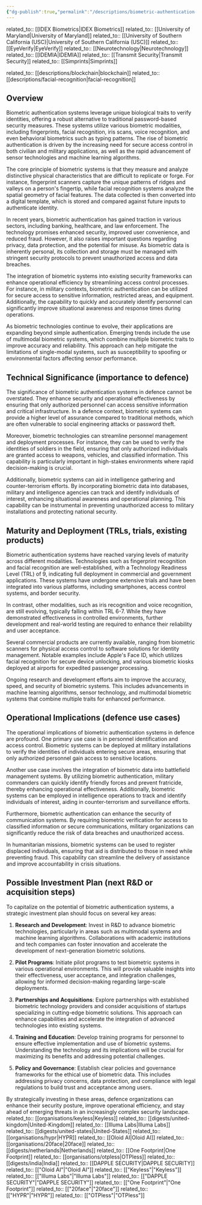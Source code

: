 ```yaml
---
{"dg-publish":true,"permalink":"/descriptions/biometric-authentication-systems/","title":"biometric authentication systems","tags":["biometrics","dual-use","identity","security","technology","trl-5"]}
---
```


related_to:: [[IDEX Biometrics\|IDEX Biometrics]]
related_to:: [[University of Maryland\|University of Maryland]]
related_to:: [[University of Southern California (USC)\|University of Southern California (USC)]]
related_to:: [[EyeVerify\|EyeVerify]]
related_to:: [[Neurotechnology\|Neurotechnology]]
related_to:: [[IDEMIA\|IDEMIA]]
related_to:: [[Transmit Security\|Transmit Security]]
related_to:: [[Simprints\|Simprints]]

related_to:: [[descriptions/blockchain\|blockchain]]
related_to:: [[descriptions/facial-recognition\|facial-recognition]]

## Overview
Biometric authentication systems leverage unique biological traits to verify identities, offering a robust alternative to traditional password-based security measures. These systems utilize various biometric modalities, including fingerprints, facial recognition, iris scans, voice recognition, and even behavioral biometrics such as typing patterns. The rise of biometric authentication is driven by the increasing need for secure access control in both civilian and military applications, as well as the rapid advancement of sensor technologies and machine learning algorithms.

The core principle of biometric systems is that they measure and analyze distinctive physical characteristics that are difficult to replicate or forge. For instance, fingerprint scanners capture the unique patterns of ridges and valleys on a person's fingertip, while facial recognition systems analyze the spatial geometry of facial features. The data collected is then converted into a digital template, which is stored and compared against future inputs to authenticate identity.

In recent years, biometric authentication has gained traction in various sectors, including banking, healthcare, and law enforcement. The technology promises enhanced security, improved user convenience, and reduced fraud. However, it also raises important questions regarding privacy, data protection, and the potential for misuse. As biometric data is inherently personal, its collection and storage must be managed with stringent security protocols to prevent unauthorized access and data breaches.

The integration of biometric systems into existing security frameworks can enhance operational efficiency by streamlining access control processes. For instance, in military contexts, biometric authentication can be utilized for secure access to sensitive information, restricted areas, and equipment. Additionally, the capability to quickly and accurately identify personnel can significantly improve situational awareness and response times during operations.

As biometric technologies continue to evolve, their applications are expanding beyond simple authentication. Emerging trends include the use of multimodal biometric systems, which combine multiple biometric traits to improve accuracy and reliability. This approach can help mitigate the limitations of single-modal systems, such as susceptibility to spoofing or environmental factors affecting sensor performance.

## Technical Significance (importance to defence)
The significance of biometric authentication systems in defence cannot be overstated. They enhance security and operational effectiveness by ensuring that only authorized personnel can access sensitive information and critical infrastructure. In a defence context, biometric systems can provide a higher level of assurance compared to traditional methods, which are often vulnerable to social engineering attacks or password theft.

Moreover, biometric technologies can streamline personnel management and deployment processes. For instance, they can be used to verify the identities of soldiers in the field, ensuring that only authorized individuals are granted access to weapons, vehicles, and classified information. This capability is particularly important in high-stakes environments where rapid decision-making is crucial.

Additionally, biometric systems can aid in intelligence gathering and counter-terrorism efforts. By incorporating biometric data into databases, military and intelligence agencies can track and identify individuals of interest, enhancing situational awareness and operational planning. This capability can be instrumental in preventing unauthorized access to military installations and protecting national security.

## Maturity and Deployment (TRLs, trials, existing products)
Biometric authentication systems have reached varying levels of maturity across different modalities. Technologies such as fingerprint recognition and facial recognition are well-established, with a Technology Readiness Level (TRL) of 9, indicating full deployment in commercial and government applications. These systems have undergone extensive trials and have been integrated into various platforms, including smartphones, access control systems, and border security.

In contrast, other modalities, such as iris recognition and voice recognition, are still evolving, typically falling within TRL 6-7. While they have demonstrated effectiveness in controlled environments, further development and real-world testing are required to enhance their reliability and user acceptance.

Several commercial products are currently available, ranging from biometric scanners for physical access control to software solutions for identity management. Notable examples include Apple's Face ID, which utilizes facial recognition for secure device unlocking, and various biometric kiosks deployed at airports for expedited passenger processing.

Ongoing research and development efforts aim to improve the accuracy, speed, and security of biometric systems. This includes advancements in machine learning algorithms, sensor technology, and multimodal biometric systems that combine multiple traits for enhanced performance.

## Operational Implications (defence use cases)
The operational implications of biometric authentication systems in defence are profound. One primary use case is in personnel identification and access control. Biometric systems can be deployed at military installations to verify the identities of individuals entering secure areas, ensuring that only authorized personnel gain access to sensitive locations.

Another use case involves the integration of biometric data into battlefield management systems. By utilizing biometric authentication, military commanders can quickly identify friendly forces and prevent fratricide, thereby enhancing operational effectiveness. Additionally, biometric systems can be employed in intelligence operations to track and identify individuals of interest, aiding in counter-terrorism and surveillance efforts.

Furthermore, biometric authentication can enhance the security of communication systems. By requiring biometric verification for access to classified information or secure communications, military organizations can significantly reduce the risk of data breaches and unauthorized access.

In humanitarian missions, biometric systems can be used to register displaced individuals, ensuring that aid is distributed to those in need while preventing fraud. This capability can streamline the delivery of assistance and improve accountability in crisis situations.

## Possible Investment Plan (next R&D or acquisition steps)
To capitalize on the potential of biometric authentication systems, a strategic investment plan should focus on several key areas:

1. **Research and Development**: Invest in R&D to advance biometric technologies, particularly in areas such as multimodal systems and machine learning algorithms. Collaborations with academic institutions and tech companies can foster innovation and accelerate the development of next-generation biometric solutions.

2. **Pilot Programs**: Initiate pilot programs to test biometric systems in various operational environments. This will provide valuable insights into their effectiveness, user acceptance, and integration challenges, allowing for informed decision-making regarding large-scale deployments.

3. **Partnerships and Acquisitions**: Explore partnerships with established biometric technology providers and consider acquisitions of startups specializing in cutting-edge biometric solutions. This approach can enhance capabilities and accelerate the integration of advanced technologies into existing systems.

4. **Training and Education**: Develop training programs for personnel to ensure effective implementation and use of biometric systems. Understanding the technology and its implications will be crucial for maximizing its benefits and addressing potential challenges.

5. **Policy and Governance**: Establish clear policies and governance frameworks for the ethical use of biometric data. This includes addressing privacy concerns, data protection, and compliance with legal regulations to build trust and acceptance among users.

By strategically investing in these areas, defence organizations can enhance their security posture, improve operational efficiency, and stay ahead of emerging threats in an increasingly complex security landscape.
related_to:: [[organisations/keyless\|Keyless]]
related_to:: [[digests/united-kingdom\|United-Kingdom]]
related_to:: [[Illuma Labs\|Illuma Labs]]
related_to:: [[digests/united-states\|United-States]]
related_to:: [[organisations/hypr\|HYPR]]
related_to:: [[Oloid AI\|Oloid AI]]
related_to:: [[organisations/20face\|20face]]
related_to:: [[digests/netherlands\|Netherlands]]
related_to:: [[One Footprint\|One Footprint]]
related_to:: [[organisations/otpless\|OTPless]]
related_to:: [[digests/india\|India]]
related_to:: [[DAPPLE SECURITY\|DAPPLE SECURITY]]
related_to:: [["Oloid AI"\|"Oloid AI"]]
related_to:: [["Keyless"\|"Keyless"]]
related_to:: [["Illuma Labs"\|"Illuma Labs"]]
related_to:: [["DAPPLE SECURITY"\|"DAPPLE SECURITY"]]
related_to:: [["One Footprint"\|"One Footprint"]]
related_to:: [["20face"\|"20face"]]
related_to:: [["HYPR"\|"HYPR"]]
related_to:: [["OTPless"\|"OTPless"]]
